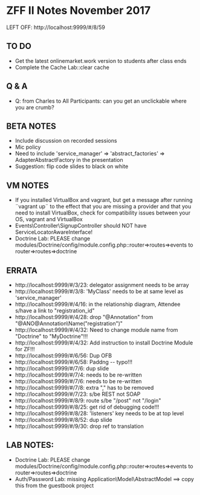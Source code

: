 # ZFF II Notes November 2017

LEFT OFF: http://localhost:9999/#/8/59

## TO DO
* Get the latest onlinemarket.work version to students after class ends
* Complete the Cache Lab::clear cache

## Q & A
* Q: from Charles to All Participants: can you get an unclickable where you are crumb?

## BETA NOTES
* Include discussion on recorded sessions
* Mic policy
* Need to include 'service_manager' => 'abstract_factories' => AdapterAbstractFactory in the presentation
* Suggestion: flip code slides to black on white

## VM NOTES
* If you installed VirtualBox and vagrant, but get a message after running ¨vagrant up¨
  to the effect that you are missing a provider and that you need to install VirtualBox,
  check for compatibility issues between your OS, vagrant and VirtualBox
* Events\Controller\SignupController should NOT have ServiceLocatorAwareInterface!
* Doctrine Lab: PLEASE change modules/Doctrine/config/module.config.php::router=>routes=>events to router=>routes=>doctrine

## ERRATA
* http://localhost:9999/#/3/23: delegator assignment needs to be array
* http://localhost:9999/#/3/8: 'MyClass' needs to be at same level as 'service_manager'
* http://localhost:9999/#/4/16: in the relationship diagram, Attendee s/have a link to "registration_id"
* http://localhost:9999/#/4/28: drop "@Annotation" from "@ANO\@Annotation\Name("registration")"
* http://localhost:9999/#/4/32: Need to change module name from "Doctrine" to "MyDoctrine"!!!
* http://localhost:9999/#/4/32: Add instruction to install Doctrine Module for ZF!!!
* http://localhost:9999/#/6/56: Dup OFB
* http://localhost:9999/#/6/58: Paddng -- typo!!!
* http://localhost:9999/#/7/6: dup slide
* http://localhost:9999/#/7/4: needs to be re-written
* http://localhost:9999/#/7/6: needs to be re-written
* http://localhost:9999/#/7/8: extra "," has to be removed
* http://localhost:9999/#/7/23: s/be REST not SOAP
* http://localhost:9999/#/8/9: route s/be "/post" not "/login"
* http://localhost:9999/#/8/25: get rid of debugging code!!!
* http://localhost:9999/#/8/28: 'listeners' key needs to be at top level
* http://localhost:9999/#/8/52: dup slide
* http://localhost:9999/#/9/30: drop ref to translation

## LAB NOTES:
* Doctrine Lab: PLEASE change modules/Doctrine/config/module.config.php::router=>routes=>events to router=>routes=>doctrine
* Auth/Password Lab: missing Application\Model\AbstractModel ==> copy this from the guestbook project
